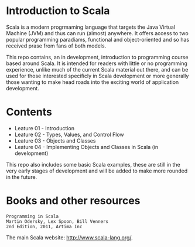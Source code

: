 Introduction to Scala
=====================

Scala is a modern progrmaming language that targets the Java Virtual Machine
 (JVM) and thus can run (almost) anywhere. It offers access to two popular 
programming paradiams, functional and object-oriented and so has received
prase from fans of both models.

This repo contains, an in development, introduction to programming course 
based around Scala. It is intended for readers with little or no programming
experience, unlike much of the current Scala material out there, and can be
used for those interested specificly in Scala development or more generally
those wanting to make head roads into the exciting world of application 
development.

Contents
========

* Leature 01 - Introduction
* Leature 02 - Types, Values, and Control Flow
* Leature 03 - Objects and Classes
* Leature 04 - Implementing Objects and Classes in Scala (in development)

This repo also includes some basic Scala examples, these are still in the very
early stages of development and will be added to make more rounded in the 
future.

Books and other resources
===========================

```
Programming in Scala
Martin Odersky, Lex Spoon, Bill Venners
2nd Edition, 2011, Artima Inc
```

The main Scala website: http://www.scala-lang.org/.

